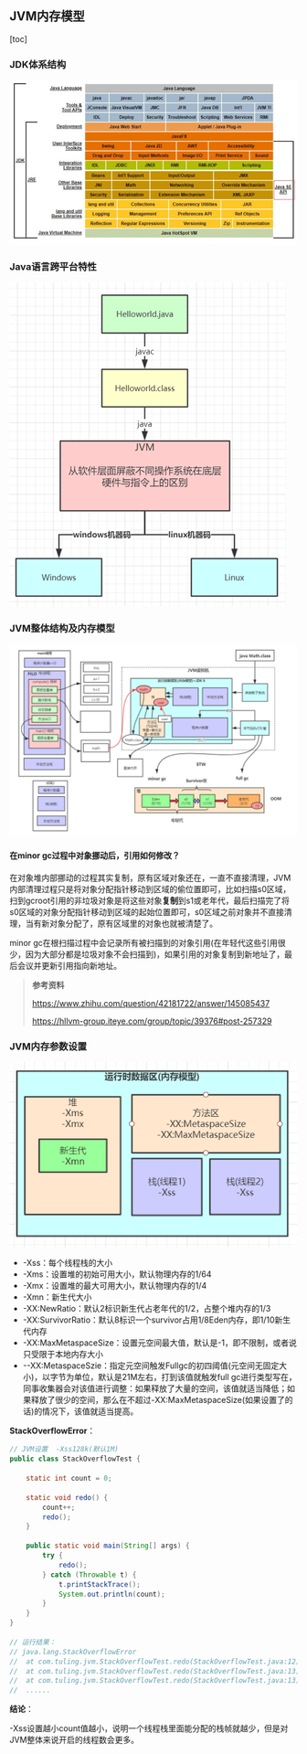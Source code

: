 ## JVM内存模型

[toc]

### JDK体系结构

![0](images/jdk体系结构.png)



### Java语言跨平台特性

![0](images/java语言跨平台特性.png)



### JVM整体结构及内存模型

![0](images/JVM内存模型.png)

#### 在minor gc过程中对象挪动后，引用如何修改？

在对象堆内部挪动的过程其实复制，原有区域对象还在，一直不直接清理，JVM内部清理过程只是将对象分配指针移动到区域的偷位置即可，比如扫描s0区域，扫到gcroot引用的非垃圾对象是将这些对象**复制**到s1或老年代，最后扫描完了将s0区域的对象分配指针移动到区域的起始位置即可，s0区域之前对象并不直接清理，当有新对象分配了，原有区域里的对象也就被清楚了。

minor gc在根扫描过程中会记录所有被扫描到的对象引用(在年轻代这些引用很少，因为大部分都是垃圾对象不会扫描到)，如果引用的对象复制到新地址了，最后会议并更新引用指向新地址。

>**参考资料**
>
>https://www.zhihu.com/question/42181722/answer/145085437
>
>https://hllvm-group.iteye.com/group/topic/39376#post-257329



### JVM内存参数设置

![0](images/jvm参数.png)

* -Xss：每个线程栈的大小
* -Xms：设置堆的初始可用大小，默认物理内存的1/64
* -Xmx：设置堆的最大可用大小，默认物理内存的1/4
* -Xmn：新生代大小
* -XX:NewRatio：默认2标识新生代占老年代的1/2，占整个堆内存的1/3
* -XX:SurvivorRatio：默认8标识一个survivor占用1/8Eden内存，即1/10新生代内存
* -XX:MaxMetaspaceSize：设置元空间最大值，默认是-1，即不限制，或者说只受限于本地内存大小
* --XX:MetaspaceSzie：指定元空间触发Fullgc的初四阈值(元空间无固定大小)，以字节为单位，默认是21M左右，打到该值就触发full gc进行类型写在，同事收集器会对该值进行调整：如果释放了大量的空间，该值就适当降低；如果释放了很少的空间，那么在不超过-XX:MaxMetaspaceSize(如果设置了的话)的情况下，该值就适当提高。

**StackOverflowError**：

```java
// JVM设置  -Xss128k(默认1M)
public class StackOverflowTest {
    
    static int count = 0;
    
    static void redo() {
        count++;
        redo();
    }

    public static void main(String[] args) {
        try {
            redo();
        } catch (Throwable t) {
            t.printStackTrace();
            System.out.println(count);
        }
    }
}

// 运行结果：
// java.lang.StackOverflowError
// 	at com.tuling.jvm.StackOverflowTest.redo(StackOverflowTest.java:12)
// 	at com.tuling.jvm.StackOverflowTest.redo(StackOverflowTest.java:13)
// 	at com.tuling.jvm.StackOverflowTest.redo(StackOverflowTest.java:13)
//  ......
```

**结论**：

-Xss设置越小count值越小，说明一个线程栈里面能分配的栈帧就越少，但是对JVM整体来说开启的线程数会更多。